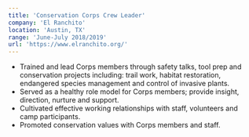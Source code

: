 ```yaml
---
title: 'Conservation Corps Crew Leader'
company: 'El Ranchito'
location: 'Austin, TX'
range: 'June-July 2018/2019'
url: 'https://www.elranchito.org/'
---
```


- Trained and lead Corps members through safety talks, tool prep and conservation projects including: trail work,
habitat restoration, endangered species management and control of invasive plants. 
- Served as a healthy role model for Corps members; provide insight, direction, nurture and support.
- Cultivated effective working relationships with staff, volunteers and camp participants.
- Promoted conservation values with Corps members and staff.